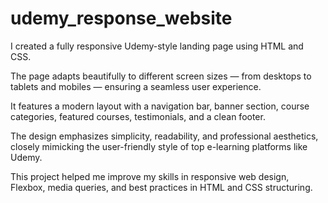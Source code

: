 # udemy_response_website

I created a fully responsive Udemy-style landing page using HTML and CSS. 

The page adapts beautifully to different screen sizes — from desktops to tablets and mobiles — ensuring a seamless user experience. 

It features a modern layout with a navigation bar, banner section, course categories, featured courses, testimonials, and a clean footer. 

The design emphasizes simplicity, readability, and professional aesthetics, closely mimicking the user-friendly style of top e-learning platforms like Udemy. 

This project helped me improve my skills in responsive web design, Flexbox, media queries, and best practices in HTML and CSS structuring.
